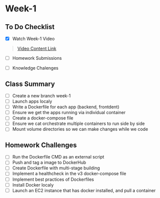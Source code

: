 # Week-1

## To Do Checklist

- [x] Watch Week-1 Video

> [Video Content Link](video_content_week1.md)

- [ ] Homework Submissions

- [ ] Knowledge Chalenges

## Class Summary

- [ ] Create a new branch week-1
- [ ] Launch apps localy
- [ ] Write a Dockerfile for each app (backend, frontdent)
- [ ] Ensure we get the apps running via individual container
- [ ] Create a docker-compose file
- [ ] Ensure we cat orchestrate multiple containers to run side by side
- [ ] Mount volume directories so we can make changes while we code

## Homework Challenges

- [ ] Run the Dockerfile CMD as an external script
- [ ] Push and tag a image to DockerHub
- [ ] Create Dockerfile with multi-stage building
- [ ] Implement a healthcheck in the v3 docker-compose file
- [ ] Implement best practices of Dockerfiles
- [ ] Install Docker localy
- [ ] Launch an EC2 instance that has docker installed, and pull a container